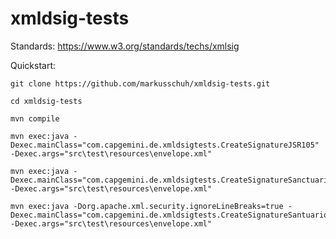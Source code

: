 # xmldsig-tests

Standards: https://www.w3.org/standards/techs/xmlsig

Quickstart:

```
git clone https://github.com/markusschuh/xmldsig-tests.git
```

```
cd xmldsig-tests
```

```
mvn compile
```

```
mvn exec:java -Dexec.mainClass="com.capgemini.de.xmldsigtests.CreateSignatureJSR105" -Dexec.args="src\test\resources\envelope.xml"
```

```
mvn exec:java -Dexec.mainClass="com.capgemini.de.xmldsigtests.CreateSignatureSanctuario" -Dexec.args="src\test\resources\envelope.xml"
```

```
mvn exec:java -Dorg.apache.xml.security.ignoreLineBreaks=true -Dexec.mainClass="com.capgemini.de.xmldsigtests.CreateSignatureSantuario" -Dexec.args="src\test\resources\envelope.xml"
```
